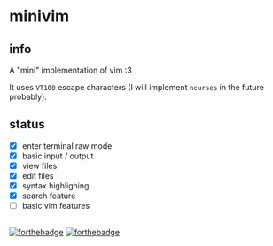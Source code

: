 # minivim

## info

A "mini" implementation of vim :3

It uses `VT100` escape characters (I will implement `ncurses` in the future probably).

## status

- [x] enter terminal raw mode
- [x] basic input / output
- [x] view files
- [x] edit files
- [x] syntax highlighing
- [x] search feature
- [ ] basic vim features

##
[![forthebadge](https://forthebadge.com/images/badges/made-with-c.svg)](https://forthebadge.com)
[![forthebadge](https://forthebadge.com/images/badges/you-didnt-ask-for-this.svg)](https://forthebadge.com)
